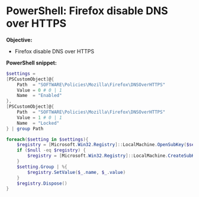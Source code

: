 # PowerShell: Firefox disable DNS over HTTPS

<b>Objective:</b>

* Firefox disable DNS over HTTPS

<b>PowerShell snippet:</b>

```powershell
$settings = 
[PSCustomObject]@{
    Path  = "SOFTWARE\Policies\Mozilla\Firefox\DNSOverHTTPS"
    Value = 0 # 0 | 1
    Name  = "Enabled"
},
[PSCustomObject]@{
    Path  = "SOFTWARE\Policies\Mozilla\Firefox\DNSOverHTTPS"
    Value = 1 # 0 | 1
    Name  = "Locked"
} | group Path

foreach($setting in $settings){
    $registry = [Microsoft.Win32.Registry]::LocalMachine.OpenSubKey($setting.Name, $true)
    if ($null -eq $registry) {
        $registry = [Microsoft.Win32.Registry]::LocalMachine.CreateSubKey($setting.Name, $true)
    }
    $setting.Group | %{
        $registry.SetValue($_.name, $_.value)
    }
    $registry.Dispose()
}
```
